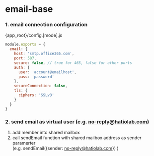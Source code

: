 # email-base

### 1. email connection configuration
{app_root}/config.[mode].js

```js
module.exports = {
  email: {
    host: 'smtp.office365.com',
    port: 587,
    secure: false, // true for 465, false for other ports
    auth: {
      user: 'account@emailhost',
      pass: 'password'
    },
    secureConnection: false,
    tls: {
      ciphers: 'SSLv3'
    }
  }
}
```

### 2. send email as virtual user (e.g. no-reply@hatiolab.com)
1. add member into shared mailbox
2. call sendEmail function with shared mailbox address as sender paramerter    
    (e.g. sendEmail({sender: no-reply@hatiolab.com}) )
